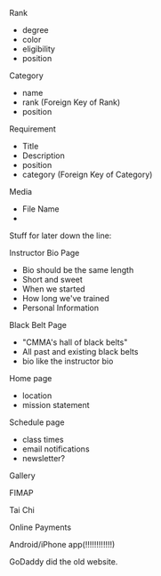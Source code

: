 Rank
- degree
- color
- eligibility
- position

Category
- name
- rank        (Foreign Key of Rank)
- position

Requirement
- Title
- Description
- position
- category            (Foreign Key of Category)

Media
- File Name
-


Stuff for later down the line:

Instructor Bio Page
- Bio should be the same length
- Short and sweet
- When we started
- How long we've trained
- Personal Information

Black Belt Page
- "CMMA's hall of black belts"
- All past and existing black belts
- bio like the instructor bio

Home page
- location
- mission statement

Schedule page
- class times
- email notifications
- newsletter?

Gallery

FIMAP

Tai Chi

Online Payments

Android/iPhone app(!!!!!!!!!!!!)

GoDaddy did the old website.